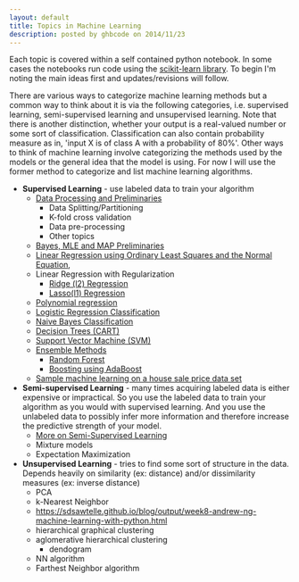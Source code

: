 ```yaml
---
layout: default
title: Topics in Machine Learning
description: posted by ghbcode on 2014/11/23
---
```



Each topic is covered within a self contained python notebook. In some cases the notebooks run code using the [scikit-learn library](http://scikit-learn.org/stable/modules/classes.html). To begin I'm noting the main ideas first and updates/revisions will follow.

There are various ways to categorize machine learning methods but a common way to think about it is via the following  categories, i.e. supervised learning, semi-supervised learning and unsupervised learning. Note that there is another distinction, whether your output is a real-valued number or some sort of classification. Classification can also contain probability measure as in, 'input X is of class A with a probability of 80%'. Other ways to think of machine learning involve categorizing the methods used by the models or the general idea that the model is using. For now I will use the former method to categorize and list machine learning algorithms.

* **Supervised Learning** - use labeled data to train your algorithm
  * [Data Processing and Preliminaries](/website/notebooks/data-processing-preliminaries.html)
    * Data Splitting/Partitioning
    * K-fold cross validation
    * Data pre-processing
    * Other topics
  * [Bayes, MLE and MAP Preliminaries](/website/notebooks/Bayes-MLE-MAP.html)
  * [Linear Regression using Ordinary Least Squares and the Normal Equation](/website/notebooks/linear-regression-ols-normal-equation.html), 
  * Linear Regression with Regularization
    * [Ridge (l2) Regression](/website/notebooks/Ridge-regression.html)
    * [Lasso(l1) Regression](/website/notebooks/Lasso-l1-regression.html)
  * [Polynomial regression](/website/notebooks/polynomial-regression.html)
  * [Logistic Regression Classification](/website/notebooks/logistic-regression-classification.html)
  * [Naive Bayes Classification](/website/notebooks/Naive-bayes.html)
  * [Decision Trees (CART)](/website/notebooks/decision-tree-cart.html)
  * [Support Vector Machine (SVM)](/website/notebooks/svm.html)
  * [Ensemble Methods](https://www.analyticsvidhya.com/blog/2015/09/questions-ensemble-modeling/)
    * [Random Forest](/website/notebooks/random-forest.html)
    * [Boosting using AdaBoost](/website/notebooks/boosting.html) 
  * [Sample machine learning on a house sale price data set](/website/notebooks/ml_house_sale_price.html)
* **Semi-supervised Learning** - many times acquiring labeled data is either expensive or impractical. So you use the labeled data to train your algorithm as you would with supervised learning. And you use the unlabeled data to possibly infer more information and therefore increase the predictive strength of your model.
  * [More on Semi-Supervised Learning](/website/notebooks/ssl.html)
  * Mixture models
  * Expectation Maximization
* **Unsupervised Learning** - tries to find some sort of structure in the data. Depends heavily on similarity (ex: distance) and/or dissimilarity measures (ex: inverse distance)
  * PCA
  * k-Nearest Neighbor
  * https://sdsawtelle.github.io/blog/output/week8-andrew-ng-machine-learning-with-python.html
  * hierarchical graphical clustering 
  * aglomerative hierarchical clustering 
    * dendogram
  * NN algorithm
  * Farthest Neighbor algorithm
